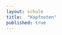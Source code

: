 ```yaml
---
layout: schule
title:  "Kopfnoten"
published: true
---
```


<!--

Der Landtag hatte im Schuljahr 2008/2009 die Anzahl der Benotungen geändert. Die seitdem gültigen Bewertungsmaßstäbe konnten unter folgendem Link nachgelesen werden.

Am 15.12.2010 hat der im Sommer 2010 neu gewählte Landtag diese Benotungen wieder abgeschafft. Hier die Pressemitteilung.

-->